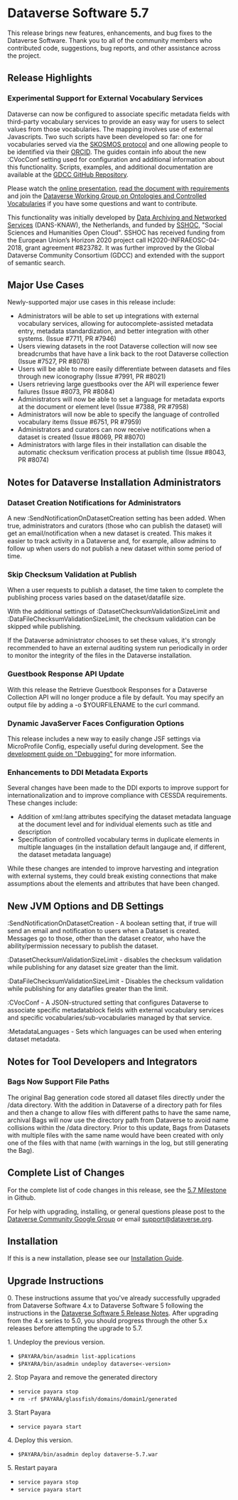 # Dataverse Software 5.7

This release brings new features, enhancements, and bug fixes to the Dataverse Software. Thank you to all of the community members who contributed code, suggestions, bug reports, and other assistance across the project.

## Release Highlights

### Experimental Support for External Vocabulary Services

Dataverse can now be configured to associate specific metadata fields with third-party vocabulary services to provide an easy way for users to select values from those vocabularies. The mapping involves use of external Javascripts. Two such scripts have been developed so far: one for vocabularies served via the [SKOSMOS protocol](https://skosmos.org) and one allowing people to be identified via their [ORCID](https://orcid.org). The guides contain info about the new :CVocConf setting used for configuration and additional information about this functionality. Scripts, examples, and additional documentation are available at the [GDCC GitHub Repository](https://github.com/gdcc/dataverse-external-vocab-support).

Please watch the [online presentation](https://youtu.be/mWMPxCwB2ys?t=1794), [read the document with requirements](https://docs.google.com/document/d/1txdcFuxskRx_tLsDQ7KKLFTMR_r9IBhorDu3V_r445w/edit?ts=5fdbca9a) and join the [Dataverse Working Group on Ontologies and Controlled Vocabularies](https://dataverse.org/community-calls) if you have some questions and want to contribute.

This functionality was initially developed by [Data Archiving and Networked Services](http://dans.knaw.nl/en/) (DANS-KNAW), the Netherlands, and funded by [SSHOC](https://sshopencloud.eu), "Social Sciences and Humanities Open Cloud". SSHOC has received funding from the European Union’s Horizon 2020 project call H2020-INFRAEOSC-04-2018, grant agreement #823782. It was further improved by the Global Dataverse Community Consortium (GDCC) and extended with the support of semantic search.

## Major Use Cases

Newly-supported major use cases in this release include:

- Administrators will be able to set up integrations with external vocabulary services, allowing for autocomplete-assisted metadata entry, metadata standardization, and better integration with other systems. (Issue #7711, PR #7946)
- Users viewing datasets in the root Dataverse collection will now see breadcrumbs that have have a link back to the root Dataverse collection (Issue #7527, PR #8078)
- Users will be able to more easily differentiate between datasets and files through new iconography (Issue #7991, PR #8021)
- Users retrieving large guestbooks over the API will experience fewer failures (Issue #8073, PR #8084)
- Administrators will now be able to set a language for metadata exports at the document or element level (Issue #7388, PR #7958)
- Administrators will now be able to specify the language of controlled vocabulary items (Issue #6751, PR #7959)
- Administrators and curators can now receive notifications when a dataset is created (Issue #8069, PR #8070)
- Administrators with large files in their installation can disable the automatic checksum verification process at publish time (Issue #8043, PR #8074)

## Notes for Dataverse Installation Administrators

### Dataset Creation Notifications for Administrators

A new :SendNotificationOnDatasetCreation setting has been added. When true, administrators and curators (those who can publish the dataset) will get an email/notification when a new dataset is created. This makes it easier to track activity in a Dataverse and, for example, allow admins to follow up when users do not publish a new dataset within some period of time.

### Skip Checksum Validation at Publish

When a user requests to publish a dataset, the time taken to complete the publishing process varies based on the dataset/datafile size.

With the additional settings of :DatasetChecksumValidationSizeLimit and :DataFileChecksumValidationSizeLimit, the checksum validation can be skipped while publishing.

If the Dataverse administrator chooses to set these values, it's strongly recommended to have an external auditing system run periodically in order to monitor the integrity of the files in the Dataverse installation.

### Guestbook Response API Update

With this release the Retrieve Guestbook Responses for a Dataverse Collection API will no longer produce a file by default. You may specify an output file by adding a -o $YOURFILENAME to the curl command.

### Dynamic JavaServer Faces Configuration Options

This release includes a new way to easily change JSF settings via MicroProfile Config, especially useful during development.
See the [development guide on "Debugging"](https://guides.dataverse.org/en/5.7/developers/debugging.html) for more information.

### Enhancements to DDI Metadata Exports

Several changes have been made to the DDI exports to improve support for internationalization and to improve compliance with CESSDA requirements. These changes include:

- Addition of xml:lang attributes specifying the dataset metadata language at the document level and for individual elements such as title and description
- Specification of controlled vocabulary terms in duplicate elements in multiple languages (in the installation default langauge and, if different, the dataset metadata language)

While these changes are intended to improve harvesting and integration with external systems, they could break existing connections that make assumptions about the elements and attributes that have been changed.

## New JVM Options and DB Settings

:SendNotificationOnDatasetCreation - A boolean setting that, if true will send an email and notification to users when a Dataset is created. Messages go to those, other than the dataset creator, who have the ability/permission necessary to publish the dataset.

:DatasetChecksumValidationSizeLimit - disables the checksum validation while publishing for any dataset size greater than the limit.

:DataFileChecksumValidationSizeLimit - Disables the checksum validation while publishing for any datafiles greater than the limit.

:CVocConf - A JSON-structured setting that configures Dataverse to associate specific metadatablock fields with external vocabulary services and specific vocabularies/sub-vocabularies managed by that service.

:MetadataLanguages - Sets which languages can be used when entering dataset metadata.

## Notes for Tool Developers and Integrators

### Bags Now Support File Paths

The original Bag generation code stored all dataset files directly under the /data directory. With the addition in Dataverse of a directory path for files and then a change to allow files with different paths to have the same name, archival Bags will now use the directory path from Dataverse to avoid name collisions within the /data directory. Prior to this update, Bags from Datasets with multiple files with the same name would have been created with only one of the files with that name (with warnings in the log, but still generating the Bag).

## Complete List of Changes

For the complete list of code changes in this release, see the [5.7 Milestone](https://github.com/IQSS/dataverse/milestone/98?closed=1) in Github.

For help with upgrading, installing, or general questions please post to the [Dataverse Community Google Group](https://groups.google.com/forum/#!forum/dataverse-community) or email support@dataverse.org.

## Installation

If this is a new installation, please see our [Installation Guide](https://guides.dataverse.org/en/5.7/installation/).

## Upgrade Instructions

0\. These instructions assume that you've already successfully upgraded from Dataverse Software 4.x to Dataverse Software 5 following the instructions in the [Dataverse Software 5 Release Notes](https://github.com/IQSS/dataverse/releases/tag/v5.0). After upgrading from the 4.x series to 5.0, you should progress through the other 5.x releases before attempting the upgrade to 5.7.

1\. Undeploy the previous version.

- `$PAYARA/bin/asadmin list-applications`
- `$PAYARA/bin/asadmin undeploy dataverse<-version>`

2\. Stop Payara and remove the generated directory

- `service payara stop`
- `rm -rf $PAYARA/glassfish/domains/domain1/generated`

3\. Start Payara

- `service payara start`
  
4\. Deploy this version.

- `$PAYARA/bin/asadmin deploy dataverse-5.7.war`

5\. Restart payara

- `service payara stop`
- `service payara start`
